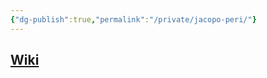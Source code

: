 ```yaml
---
{"dg-publish":true,"permalink":"/private/jacopo-peri/"}
---
```


## [Wiki](https://www.wikiwand.com/hu/Jacopo_Peri)